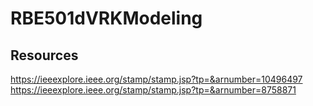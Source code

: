 # RBE501dVRKModeling


## Resources

https://ieeexplore.ieee.org/stamp/stamp.jsp?tp=&arnumber=10496497
https://ieeexplore.ieee.org/stamp/stamp.jsp?tp=&arnumber=8758871
